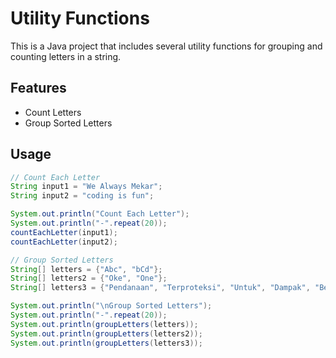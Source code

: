 # Utility Functions

This is a Java project that includes several utility functions for grouping and counting letters in a string.

## Features

- Count Letters
- Group Sorted Letters

## Usage

```java
// Count Each Letter
String input1 = "We Always Mekar";
String input2 = "coding is fun";

System.out.println("Count Each Letter");
System.out.println("-".repeat(20));
countEachLetter(input1);
countEachLetter(input2);

// Group Sorted Letters
String[] letters = {"Abc", "bCd"};
String[] letters2 = {"Oke", "One"};
String[] letters3 = {"Pendanaan", "Terproteksi", "Untuk", "Dampak", "Berarti"};

System.out.println("\nGroup Sorted Letters");
System.out.println("-".repeat(20));
System.out.println(groupLetters(letters));
System.out.println(groupLetters(letters2));
System.out.println(groupLetters(letters3));
```
